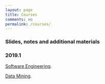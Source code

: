 ```yaml
---
layout: page      
title: Courses
comments: no   
permalink: /courses/   
---   
```


### Slides, notes and additional materials

### 2019.1

<html>
 <head>
      <meta name="description" content="Courses">
      <meta name="keywords" content="courses">
      <title> Professor Daricélio Soares Couses </title>
 </head>
 
 <body> 

<a href="http://www.htmlprogressivo.net/">Software Engineering</a>. <p>
<a href="http://www.htmlprogressivo.net/">Data Mining</a>. <p>
 
</body>
</html>
